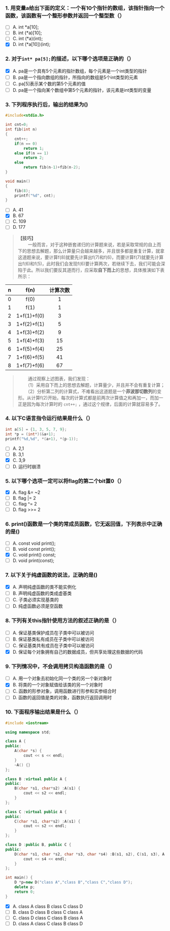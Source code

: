 ### 1. 用变量a给出下面的定义：一个有10个指针的数组，该指针指向一个函数，该函数有一个整形参数并返回一个整型数（）
- [ ] A. int *a[10];
- [ ] B. int (*a)[10];
- [ ] C. int (*a)(int);
- [x] D. int (*a[10])(int);

### 2. 对于`int* pa[5];`的描述，以下哪个选项是正确的（）
- [x] A. pa是一个具有5个元素的指针数组，每个元素是一个int类型的指针
- [ ] B. pa是一个指向数组的指针，所指向的数组是5个int类型的元素
- [ ] C. pa[5]表示某个数的第5个元素的值
- [ ] D. pa是一个指向某个数组中第5个元素的指针，该元素是int类型的变量

### 3. 下列程序执行后，输出的结果为()
```c
#include<stdio.h>

int cnt=0;
int fib(int n)
{
	cnt++;
	if(n == 0)
		return 1;
	else if(n == 1)
		return 2;
	else
		return fib(n-1)+fib(n-2);
}

void main()
{
	fib(8);
	printf("%d", cnt);
}
```

- [ ] A. 41
- [x] B. 67
- [ ] C. 109
- [ ] D. 177

> **【技巧】**<br>
> &#160; &#160; &#160; &#160; 一般而言，对于这种嵌套递归的计算题来说，若是采取常规的自上而下的思想去解题，那么计算量只会越来越多，并且很多都是重复计算，就拿这道题来说，要计算f(8)就要先计算出f(7)和f(6)，而要计算f(7)就要先计算出f(6)和f(5)，此时我们会发现f(6)要计算两次，若继续下去，我们可能会深陷于此。所以我们要反其道而行，应采取**自下而上**的思想，具体推演如下表所示：<br>

| n | f(n) | 计算次数 |
| :--: | :--: | :--: |
| 0 | f(0) | 1 |
| 1 | f(1) | 1 |
| 2 | 1+f(1)+f(0) | 3 |
| 3 | 1+f(2)+f(1) | 5 |
| 4 | 1+f(3)+f(2) | 9 |
| 5 | 1+f(4)+f(3) | 15 |
| 6 | 1+f(5)+f(4) | 25 |
| 7 | 1+f(6)+f(5) | 41 |
| 8 | 1+f(7)+f(6) | 67 |

> &#160; &#160; &#160; &#160; 通过观察上述图表，我们发现：<br>
> &#160; &#160; &#160; （1）采用自下而上的思想去解题，计算量少，并且并不会有重复计算；<br>
> &#160; &#160; &#160; （2）分析第二列的计算式，不难看出这道题是一个**菲波那切数列**的变形。从计算f(2)开始，每次的计算式都是前两次计算值之和再加一，而加一正是因为每次计算时的 `cnt++;` ，通过这个规律，后面的计算就容易多了。<br>

### 4. 以下C语言指令运行结果是什么（）
```c
int a[5] = {1, 3, 5, 7, 9};
int *p = (int*)(&a+1);
printf("%d,%d", *(a+1), *(p-1));
```

- [ ] A. 2,1
- [ ] B. 3,1
- [x] C. 3,9
- [ ] D. 运行时崩溃

### 5. 以下哪个选项一定可以将flag的第二个bit置0（）
- [x] A. flag &= ~2
- [ ] B. flag |= 2
- [ ] C. flag ^= 2
- [ ] D. flag >>= 2

### 6. print()函数是一个类的常成员函数，它无返回值，下列表示中正确的是()
- [ ] A. const void print();
- [ ] B. void const print();
- [x] C. void print() const;
- [ ] D. void print(const);

### 7. 以下关于纯虚函数的说法，正确的是()
- [x] A. 声明纯虚函数的类不能实例化
- [ ] B. 声明纯虚函数的类成虚基类
- [ ] C. 子类必须实现基类的
- [ ] D. 纯虚函数必须是空函数

### 8. 下列有关this指针使用方法的叙述正确的是（）
- [ ] A. 保证基类保护成员在子类中可以被访问
- [ ] B. 保证基类私有成员在子类中可以被访问
- [ ] C. 保证基类共有成员在子类中可以被访问
- [x] D. 保证每个对象拥有自己的数据成员，但共享处理这些数据的代码

### 9. 下列情况中，不会调用拷贝构造函数的是（）
- [ ] A. 用一个对象去初始化同一个类的另一个新对象时
- [x] B. 将类的一个对象赋值给该类的另一个对象时
- [ ] C. 函数的形参对象，调用函数进行形参和实参结合时
- [ ] D. 函数的返回值是类的对象，函数执行返回调用时

### 10. 下面程序输出结果是什么（）
```c++
#include <iostream>

using namespace std;

class A {
public:
	A(char *s) {
		cout << s << endl;
	}
	~A() {}
};

class B :virtual public A {
public:
	B(char *s1, char*s2) :A(s1) {
		cout << s2 << endl;
	}
};

class C :virtual public A {
public:
	C(char *s1, char*s2) :A(s1) {
		cout << s2 << endl;
	}
};

class D :public B, public C {
public:
	D(char *s1, char *s2, char *s3, char *s4) :B(s1, s2), C(s1, s3), A(s1) {
		cout << s4 << endl;
	}
};

int main() {
	D *p=new D("class A","class B","class C","class D");
	delete p;
	return 0;
}
```

- [x] A. class A class B class C class D
- [ ] B. class D class B class C class A
- [ ] C. class D class C class B class A
- [ ] D. class A class C class B class D
